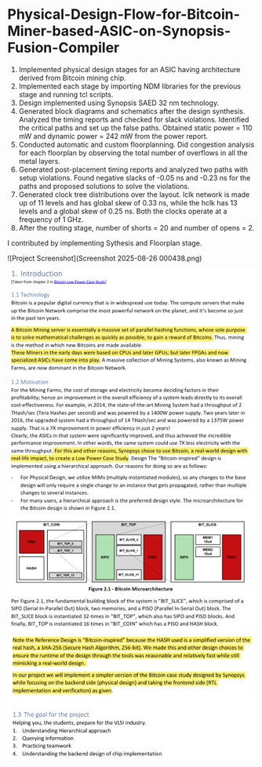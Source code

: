 # Physical-Design-Flow-for-Bitcoin-Miner-based-ASIC-on-Synopsis-Fusion-Compiler

1) Implemented physical design stages for an ASIC having architecture derived from Bitcoin mining chip.
2) Implemented each stage by importing NDM libraries for the previous stage and running tcl scripts.
3) Design implemented using Synopsis SAED 32 nm technology.
4) Generated block diagrams and schematics after the design synthesis. Analyzed the timing reports and checked
for slack violations. Identified the critical paths and set up the false paths. Obtained static power = 110 mW and
dynamic power = 242 mW from the power report.
5) Conducted automatic and custom floorplanning. Did congestion analysis for each floorplan by observing the
total number of overflows in all the metal layers.
6) Generated post-placement timing reports and analyzed two paths with setup violations. Found negative slacks
of -0.05 ns and -0.23 ns for the paths and proposed solutions to solve the violations.
7) Generated clock tree distributions over the layout. lclk network is made up of 11 levels and has global skew of
0.33 ns, while the hclk has 13 levels and a global skew of 0.25 ns. Both the clocks operate at a frequency of 1 GHz.
8) After the routing stage, number of shorts = 20 and number of opens = 2.

I contributed by implementing Sythesis and Floorplan stage.

![Project Screenshot](Screenshot 2025-08-26 000438.png)
<p align="center">
  <img src="Introduction-1.png" alt="Project Screenshot" width="600"/>
  <img src="Introduction-2.png" alt="Project Screenshot" width="600"/>
</p>



